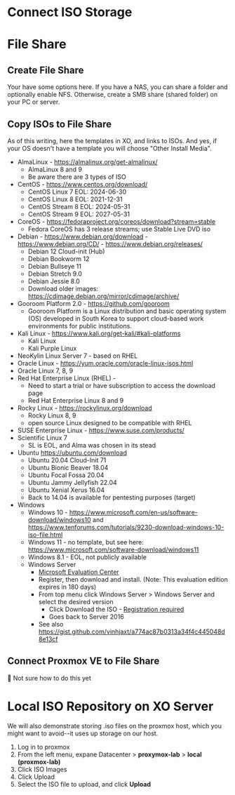# Connect ISO Storage

# File Share
## Create File Share
Your have some options here. If you have a NAS, you can share a folder and optionally enable NFS. Otherwise, create a SMB share (shared folder) on your PC or server.

## Copy ISOs to File Share
As of this writing, here the templates in XO, and links to ISOs. And yes, if your OS doesn't have a template you will choose "Other Install Media".
- AlmaLinux - https://almalinux.org/get-almalinux/
  - AlmaLinux 8 and 9
  - Be aware there are 3 types of ISO
- CentOS - https://www.centos.org/download/
  - CentOS Linux 7 EOL: 2024-06-30
  - CentOS Linux 8 EOL: 2021-12-31
  - CentOS Stream 8 EOL: 2024-05-31
  - CentOS Stream 9 EOL: 2027-05-31
- CoreOS - https://fedoraproject.org/coreos/download?stream=stable
  - Fedora CoreOS has 3 release streams; use Stable Live DVD iso
- Debian - https://www.debian.org/download - https://www.debian.org/CD/ - https://www.debian.org/releases/
  - Debian 12 Cloud-init (Hub)
  - Debian Bookworm 12
  - Debian Bullseye 11
  - Debian Stretch 9.0
  - Debian Jessie 8.0
  - Download older images: https://cdimage.debian.org/mirror/cdimage/archive/
- Gooroom Platform 2.0 - https://github.com/gooroom
  - Gooroom Platform is a Linux distribution and basic operating system (OS) developed in South Korea to support cloud-based work environments for public institutions.
- Kali Linux - https://www.kali.org/get-kali/#kali-platforms
  - Kali Linux
  - Kali Purple Linux
- NeoKylin Linux Server 7 - based on RHEL
- Oracle Linux - https://yum.oracle.com/oracle-linux-isos.html
- Oracle Linux 7, 8, 9
- Red Hat Enterprise Linux (RHEL) - 
  - Need to start a trial or have subscription to access the download page
  - Red Hat Enterprise Linux 8 and 9
- Rocky Linux - https://rockylinux.org/download
  - Rocky Linux 8, 9
  - open source Linux designed to be compatible with RHEL
- SUSE Enterprise Linux - https://www.suse.com/products/
- Scientific Linux 7
  - SL is EOL, and Alma was chosen in its stead
- Ubuntu https://ubuntu.com/download
  - Ubuntu 20.04 Cloud-Init 71
  - Ubuntu Bionic Beaver 18.04
  - Ubuntu Focal Fossa 20.04
  - Ubuntu Jammy Jellyfish 22.04
  - Ubuntu Xenial Xerus 16.04
  - Back to 14.04 is available for pentesting purposes (target)
- Windows
  - Windows 10 - https://www.microsoft.com/en-us/software-download/windows10 and https://www.tenforums.com/tutorials/9230-download-windows-10-iso-file.html
  - Windows 11 - no template, but see here: https://www.microsoft.com/software-download/windows11
  - Windows 8.1 - EOL, not publicly available
  - Windows Server
    - [Microsoft Evaluation Center](https://www.microsoft.com/en-us/evalcenter/)
    -  Register, then download and install. (Note: This evaluation edition expires in 180 days) 
    - From top menu click Windows Server > Windows Server and select the desired version
      - Click Download the ISO - <ins>Registration required</ins>
      -  Goes back to Server 2016
    -  See also https://gist.github.com/vinhjaxt/a774ac87b0313a34f4c445048d8e13cf

## Connect Proxmox VE to File Share
🌱 Not sure how to do this yet

# Local ISO Repository on XO Server
We will also demonstrate storing .iso files on the proxmox host, which you might want to avoid--it uses up storage on our host.

1. Log in to proxmox
2. From the left menu, expane Datacenter > **proxymox-lab** > **local (proxmox-lab)**
3. Click ISO Images
4. Click Upload
5. Select the ISO file to upload, and click **Upload**
